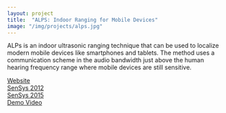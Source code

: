 ```yaml
---
layout: project
title:  "ALPS: Indoor Ranging for Mobile Devices"
image: "/img/projects/alps.jpg"
---
```

ALPs is an indoor ultrasonic ranging technique that can be used to localize modern mobile 
devices like smartphones and tablets. The method uses a communication scheme in the audio 
bandwidth just above the human hearing frequency range where mobile devices are still sensitive.

[Website](https://wise.ece.cmu.edu/redmine/projects/alps/wiki)  
[SenSys 2012](http://users.ece.cmu.edu/~agr/resources/publications/sensys_12.pdf)  
[SenSys 2015](http://users.ece.cmu.edu/~agr/resources/publications/alps-sensys-15.pdf)  
[Demo Video](https://www.youtube.com/watch?v=igbooa12U_A&feature=youtu.be) 
